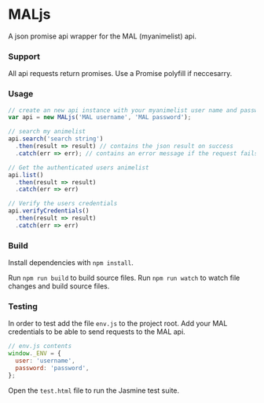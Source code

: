 # MALjs

A json promise api wrapper for the MAL (myanimelist) api.

### Support
All api requests return promises. Use a Promise polyfill if neccesarry.

### Usage

```js
// create an new api instance with your myanimelist user name and password
var api = new MALjs('MAL username', 'MAL password');

// search my animelist
api.search('search string')
  .then(result => result) // contains the json result on success
  .catch(err => err); // contains an error message if the request fails

// Get the authenticated users animelist
api.list()
  .then(result => result)
  .catch(err => err) 

// Verify the users credentials
api.verifyCredentials()
  .then(result => result)
  .catch(err => err) 

```


### Build

Install dependencies with `npm install`.

Run `npm run build` to build source files.
Run `npm run watch` to watch file changes and build source files.

### Testing

In order to test add the file `env.js` to the project root. Add your MAL credentials to be able to send requests to the MAL api.

```js
// env.js contents
window._ENV = {
  user: 'username',
  password: 'password',
};
```

Open the `test.html` file to run the Jasmine test suite.
